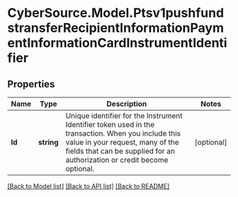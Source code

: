 # CyberSource.Model.Ptsv1pushfundstransferRecipientInformationPaymentInformationCardInstrumentIdentifier
## Properties

Name | Type | Description | Notes
------------ | ------------- | ------------- | -------------
**Id** | **string** | Unique identifier for the Instrument Identifier token used in the transaction. When you include this value in your request, many of the fields that can be supplied for an authorization or credit become optional.  | [optional] 

[[Back to Model list]](../README.md#documentation-for-models) [[Back to API list]](../README.md#documentation-for-api-endpoints) [[Back to README]](../README.md)

